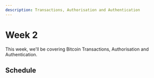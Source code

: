 ```yaml
---
description: Transactions, Authorisation and Authentication
---
```


# Week 2

This week, we'll be covering Bitcoin Transactions, Authorisation and Authentication.

## Schedule
